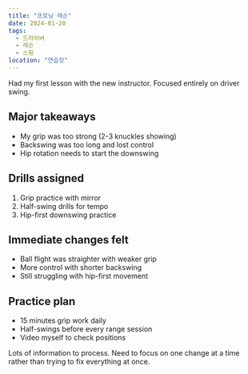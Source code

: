```yaml
---
title: "프로님 레슨"
date: 2024-01-20
tags:
  - 드라이버
  - 레슨
  - 스윙
location: "연습장"
---
```


Had my first lesson with the new instructor. Focused entirely on driver swing.

## Major takeaways

- My grip was too strong (2-3 knuckles showing)
- Backswing was too long and lost control
- Hip rotation needs to start the downswing

## Drills assigned

1. Grip practice with mirror
2. Half-swing drills for tempo
3. Hip-first downswing practice

## Immediate changes felt

- Ball flight was straighter with weaker grip
- More control with shorter backswing
- Still struggling with hip-first movement

## Practice plan

- 15 minutes grip work daily
- Half-swings before every range session
- Video myself to check positions

Lots of information to process. Need to focus on one change at a time rather than trying to fix everything at once.
